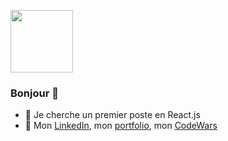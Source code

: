 <a href="URL_REDIRECT" target="blank"><img align="center" src="https://fr.legacy.reactjs.org/logo-og.png" height="100" /></a>

### Bonjour 👋
- 👯 Je cherche un premier poste en React.js
- :newspaper: Mon [LinkedIn](https://www.linkedin.com/in/benoitdebuyer/), mon [portfolio](talentsenaction.fr), mon [CodeWars](https://www.codewars.com/users/debuyer) 


